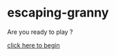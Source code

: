 # escaping-granny

Are you ready to play ? 

[click here to begin](https://github.com/alaaa4255/escaping-granny/blob/main/Escaping/random.md) 
